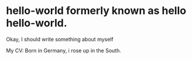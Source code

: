 # hello-world formerly known as hello hello-world.

Okay, I should write something about myself

My CV:
Born in Germany, i rose up in the South. 
